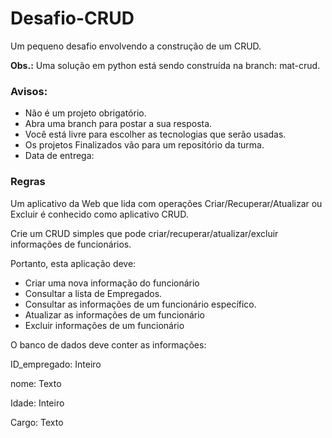 # Desafio-CRUD
Um pequeno desafio envolvendo a construção de um CRUD.

**Obs.:** Uma solução em python está sendo construída na branch: mat-crud.

### Avisos:
- Não é um projeto obrigatório.
- Abra uma branch para postar a sua resposta.
- Você está livre para escolher as tecnologias que serão usadas.
- Os projetos Finalizados vão para um repositório da turma.
- Data de entrega: 

### Regras
Um aplicativo da Web que lida com operações Criar/Recuperar/Atualizar ou Excluir é conhecido como aplicativo CRUD. 

Crie um CRUD simples que pode criar/recuperar/atualizar/excluir informações de funcionários.

Portanto, esta aplicação deve:

- Criar uma nova informação do funcionário
- Consultar a lista de Empregados.
- Consultar as informações de um funcionário específico.
- Atualizar as informações de um funcionário
- Excluir informações de um funcionário

O banco de dados deve conter as informações:

ID_empregado: Inteiro

nome: Texto

Idade: Inteiro

Cargo: Texto
